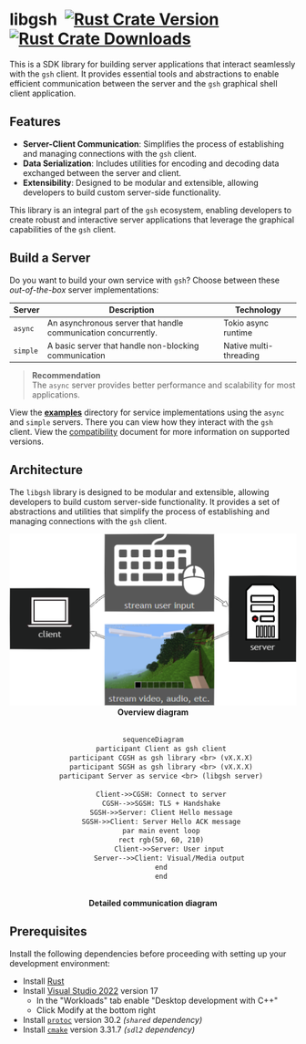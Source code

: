 # libgsh&nbsp; <a href="https://crates.io/crates/libgsh"><img src="https://img.shields.io/crates/v/libgsh?color=df00a0&label=libgsh&style=flat-square" alt="Rust Crate Version"></a> <a href="https://crates.io/crates/libgsh"><img src="https://img.shields.io/crates/d/libgsh?color=6b0&label=libgsh%20dls&style=flat-square" alt="Rust Crate Downloads"></a>

This is a SDK library for building server applications that interact seamlessly with the `gsh` client.
It provides essential tools and abstractions to enable efficient communication between the server and the `gsh` graphical shell client application.

## Features

- **Server-Client Communication**: Simplifies the process of establishing and managing connections with the `gsh` client.
- **Data Serialization**: Includes utilities for encoding and decoding data exchanged between the server and client.
- **Extensibility**: Designed to be modular and extensible, allowing developers to build custom server-side functionality.

This library is an integral part of the `gsh` ecosystem, enabling developers to create robust and interactive server applications that leverage the graphical capabilities of the `gsh` client.

## Build a Server

Do you want to build your own service with `gsh`?
Choose between these *out-of-the-box* server implementations:

| Server   | Description                                                    | Technology             |
| -------- | -------------------------------------------------------------- | ---------------------- |
| `async`  | An asynchronous server that handle communication concurrently. | Tokio async runtime    |
| `simple` | A basic server that handle non-blocking communication          | Native multi-threading |

> **Recommendation**\
> The `async` server provides better performance and scalability for most applications.

View the [**examples**](../examples/) directory for service implementations using the `async` and `simple` servers.
There you can view how they interact with the `gsh` client.
View the [compatibility](../COMPATIBILITY.md) document for more information on supported versions.

## Architecture

The `libgsh` library is designed to be modular and extensible, allowing developers to build custom server-side functionality. It provides a set of abstractions and utilities that simplify the process of establishing and managing connections with the `gsh` client.

<div align="center">
  <img src="../assets/graph.png" alt="Architecture Diagram">
  <br>
  <strong>Overview diagram</strong>
  <br>
  <br>

```mermaid
sequenceDiagram
	participant Client as gsh client
	participant CGSH as gsh library <br> (vX.X.X)
	participant SGSH as gsh library <br> (vX.X.X)
	participant Server as service <br> (libgsh server)

	Client->>CGSH: Connect to server
	CGSH-->>SGSH: TLS + Handshake
	SGSH->>Server: Client Hello message
	SGSH->>Client: Server Hello ACK message
	par main event loop
    rect rgb(50, 60, 210)
		Client->>Server: User input
		Server-->>Client: Visual/Media output
	end
	end
```

  <br>
  <strong>Detailed communication diagram</strong>
</div>

## Prerequisites

Install the following dependencies before proceeding with setting up your development environment:

- Install [Rust](https://www.rust-lang.org/tools/install)
- Install [Visual Studio 2022](https://visualstudio.microsoft.com/downloads/) version 17
  - In the "Workloads" tab enable "Desktop development with C++"
  - Click Modify at the bottom right
- Install [`protoc`](https://github.com/protocolbuffers/protobuf/releases/) version 30.2 *(`shared` dependency)*
- Install [`cmake`](https://cmake.org/download/) version 3.31.7 *(`sdl2` dependency)*
